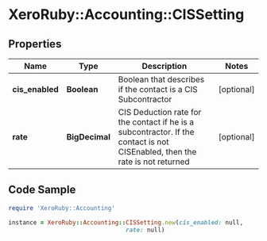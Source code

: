 # XeroRuby::Accounting::CISSetting

## Properties

Name | Type | Description | Notes
------------ | ------------- | ------------- | -------------
**cis_enabled** | **Boolean** | Boolean that describes if the contact is a CIS Subcontractor | [optional] 
**rate** | **BigDecimal** | CIS Deduction rate for the contact if he is a subcontractor. If the contact is not CISEnabled, then the rate is not returned | [optional] 

## Code Sample

```ruby
require 'XeroRuby::Accounting'

instance = XeroRuby::Accounting::CISSetting.new(cis_enabled: null,
                                 rate: null)
```


